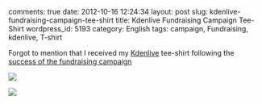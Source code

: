comments: true
date: 2012-10-16 12:24:34
layout: post
slug: kdenlive-fundraising-campaign-tee-shirt
title: Kdenlive Fundraising Campaign Tee-Shirt
wordpress_id: 5193
category: English
tags: campaign, Fundraising, kdenlive, T-shirt

Forgot to mention that I received my [Kdenlive](http://kdenlive.org) tee-shirt following the [success of the fundraising campaign](http://kevin.deldycke.com/2012/05/kdenlive-fundraising-campaign-tremendous-success/)

![](/static/uploads/2012/10/kdenlive-fundraising-campaign-tee-shirt-back.jpg)

![](/static/uploads/2012/10/kdenlive-fundraising-campaign-tee-shirt-front.jpg)

